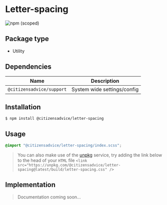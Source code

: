 # Letter-spacing

![npm (scoped)](https://img.shields.io/npm/v/@citizensadvice/letter-spacing.svg)

## Package type

- Utility

## Dependencies

| Name                      | Description                 |
| ------------------------- | --------------------------- |
| `@citizensadvice/support` | System wide settings/config |

## Installation

```shell
$ npm install @citizensadvice/letter-spacing
```

## Usage

```scss
@import "@citizensadvice/letter-spacing/index.scss";
```

> You can also make use of the [unpkg](https://unpkg.com) service, try adding the link below to the head of your `HTML` file
> `<link src="https://unpkg.com/@citizensadvice/letter-spacing@latest/build/letter-spacing.css" />`

## Implementation

> Documentation coming soon...